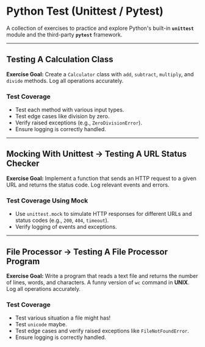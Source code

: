 # Python Test (Unittest / Pytest)
A collection of exercises to practice and explore Python's built-in **`unittest`** module and the third-party **`pytest`** framework.

---

## Testing A Calculation Class

**Exercise Goal:** Create a `Calculator` class with `add`, `subtract`, `multiply`, and `divide` methods. Log all operations accurately.

### Test Coverage
- Test each method with various input types.
- Test edge cases like division by zero.
- Verify raised exceptions (e.g., `ZeroDivisionError`).
- Ensure logging is correctly handled.

---

## Mocking With Unittest -> Testing A URL Status Checker

**Exercise Goal:** Implement a function that sends an HTTP request to a given URL and returns the status code. Log relevant events and errors.

### Test Coverage Using Mock
- Use `unittest.mock` to simulate HTTP responses for different URLs and status codes (e.g., `200`, `404`, `timeout`).
- Verify logging of events and exceptions.

---

## File Processor -> Testing A File Processor Program

**Exercise Goal:** Write a program that reads a text file and returns the number of lines, words, and characters. A funny version of `wc` command in **UNIX**. Log all operations accurately.

### Test Coverage
- Test various situation a file might has!
- Test `unicode` maybe.
- Test edge cases and verify raised exceptions like `FileNotFoundError`.
- Ensure logging is correctly handled.
